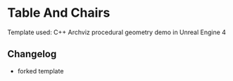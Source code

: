 # Table And Chairs

Template used: C++ Archviz procedural geometry demo in Unreal Engine 4

## Changelog

- forked template